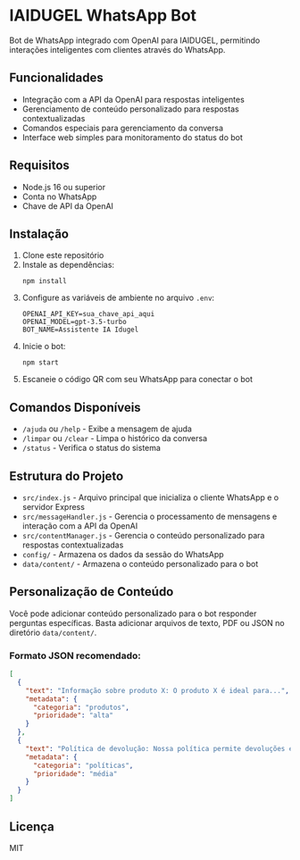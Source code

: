 # IAIDUGEL WhatsApp Bot

Bot de WhatsApp integrado com OpenAI para IAIDUGEL, permitindo interações inteligentes com clientes através do WhatsApp.

## Funcionalidades

- Integração com a API da OpenAI para respostas inteligentes
- Gerenciamento de conteúdo personalizado para respostas contextualizadas
- Comandos especiais para gerenciamento da conversa
- Interface web simples para monitoramento do status do bot

## Requisitos

- Node.js 16 ou superior
- Conta no WhatsApp
- Chave de API da OpenAI

## Instalação

1. Clone este repositório
2. Instale as dependências:
   ```
   npm install
   ```
3. Configure as variáveis de ambiente no arquivo `.env`:
   ```
   OPENAI_API_KEY=sua_chave_api_aqui
   OPENAI_MODEL=gpt-3.5-turbo
   BOT_NAME=Assistente IA Idugel
   ```
4. Inicie o bot:
   ```
   npm start
   ```
5. Escaneie o código QR com seu WhatsApp para conectar o bot

## Comandos Disponíveis

- `/ajuda` ou `/help` - Exibe a mensagem de ajuda
- `/limpar` ou `/clear` - Limpa o histórico da conversa
- `/status` - Verifica o status do sistema

## Estrutura do Projeto

- `src/index.js` - Arquivo principal que inicializa o cliente WhatsApp e o servidor Express
- `src/messageHandler.js` - Gerencia o processamento de mensagens e interação com a API da OpenAI
- `src/contentManager.js` - Gerencia o conteúdo personalizado para respostas contextualizadas
- `config/` - Armazena os dados da sessão do WhatsApp
- `data/content/` - Armazena o conteúdo personalizado para o bot

## Personalização de Conteúdo

Você pode adicionar conteúdo personalizado para o bot responder perguntas específicas. Basta adicionar arquivos de texto, PDF ou JSON no diretório `data/content/`.

### Formato JSON recomendado:

```json
[
  {
    "text": "Informação sobre produto X: O produto X é ideal para...",
    "metadata": {
      "categoria": "produtos",
      "prioridade": "alta"
    }
  },
  {
    "text": "Política de devolução: Nossa política permite devoluções em até 7 dias...",
    "metadata": {
      "categoria": "políticas",
      "prioridade": "média"
    }
  }
]
```

## Licença

MIT

